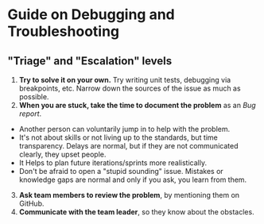 # Guide on Debugging and Troubleshooting

## "Triage" and "Escalation" levels

1. **Try to solve it on your own.** Try writing unit tests, debugging via breakpoints, etc. Narrow down the sources of the issue as much as possible.
2. **When you are stuck, take the time to document the problem** as an *Bug report*.
  - Another person can voluntarily jump in to help with the problem.
  - It's not about skills or not living up to the standards, but time transparency. Delays are normal, but if they are not communicated clearly, they upset people.
  - It Helps to plan future iterations/sprints more realistically.
  - Don't be afraid to open a "stupid sounding" issue. Mistakes or knowledge gaps are normal and only if you ask, you learn from them.
3. **Ask team members to review the problem**, by mentioning them on GitHub.
4. **Communicate with the team leader**, so they know about the obstacles. 
